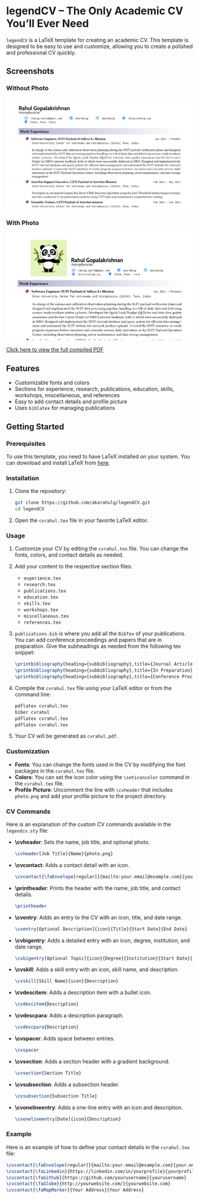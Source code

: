 # legendCV – The Only Academic CV You’ll Ever Need

`legendCV` is a LaTeX template for creating an academic CV. This template is designed to be easy to use and customize, allowing you to create a polished and professional CV quickly.

## Screenshots
### Without Photo
![Without Photo](image_1.png)

### With Photo
![With Photo](image_2.png)

[Click here to view the full compiled PDF](https://github.com/akarahulg/legendCV/blob/main/cvrahul.pdf)
## Features

- Customizable fonts and colors
- Sections for experience, research, publications, education, skills, workshops, miscellaneous, and references
- Easy to add contact details and profile picture
- Uses `biblatex` for managing publications

## Getting Started

### Prerequisites

To use this template, you need to have LaTeX installed on your system. You can download and install LaTeX from [here](https://www.latex-project.org/get/).

### Installation

1. Clone the repository:

    ```sh
    git clone https://github.com/akarahulg/legendCV.git
    cd legendCV
    ```

2. Open the `cvrahul.tex` file in your favorite LaTeX editor.

### Usage

1. Customize your CV by editing the `cvrahul.tex` file. You can change the fonts, colors, and contact details as needed.

2. Add your content to the respective section files:
    - `experience.tex`
    - `research.tex`
    - `publications.tex`
    - `education.tex`
    - `skills.tex`
    - `workshops.tex`
    - `miscellaneous.tex`
    - `references.tex`

3. `publications.bib` is where you add all the `BibTex` of your publications. You can add conference proceedings and papers that are in preparation. Give the subheadings as needed from the following tex snippet:
   
    ```tex
    \printbibliography[heading={subbibliography},title={Journal Articles},type=article]
    \printbibliography[heading={subbibliography},title={In Preparation},type=unpublished]
    \printbibliography[heading={subbibliography},title={Conference Proceedings},type=inproceedings]
    ```

4. Compile the `cvrahul.tex` file using your LaTeX editor or from the command line:

    ```sh
    pdflatex cvrahul.tex
    biber cvrahul
    pdflatex cvrahul.tex
    pdflatex cvrahul.tex
    ```

5. Your CV will be generated as `cvrahul.pdf`.

### Customization

- **Fonts**: You can change the fonts used in the CV by modifying the font packages in the `cvrahul.tex` file.
- **Colors**: You can set the icon color using the `\seticoncolor` command in the `cvrahul.tex` file.
- **Profile Picture**: Uncomment the line with `\cvheader` that includes `photo.png` and add your profile picture to the project directory.

### CV Commands

Here is an explanation of the custom CV commands available in the `legendcv.sty` file:

- **\cvheader**: Sets the name, job title, and optional photo.
    ```tex
    \cvheader[Job Title]{Name}{photo.png}
    ```

- **\cvcontact**: Adds a contact detail with an icon.
    ```tex
    \cvcontact{\faEnvelope[regular]}{mailto:your.email@example.com}{your.email@example.com}
    ```

- **\printheader**: Prints the header with the name, job title, and contact details.
    ```tex
    \printheader
    ```

- **\cventry**: Adds an entry to the CV with an icon, title, and date range.
    ```tex
    \cventry[Optional Description]{icon}{Title}{Start Date}{End Date}
    ```

- **\cvbigentry**: Adds a detailed entry with an icon, degree, institution, and date range.
    ```tex
    \cvbigentry[Optional Topic]{icon}{Degree}{Institution}{Start Date}{End Date}
    ```

- **\cvskill**: Adds a skill entry with an icon, skill name, and description.
    ```tex
    \cvskill{Skill Name}{icon}{Description}
    ```

- **\cvdescitem**: Adds a description item with a bullet icon.
    ```tex
    \cvdescitem{Description}
    ```

- **\cvdescpara**: Adds a description paragraph.
    ```tex
    \cvdescpara{Description}
    ```

- **\cvspacer**: Adds space between entries.
    ```tex
    \cvspacer
    ```

- **\cvsection**: Adds a section header with a gradient background.
    ```tex
    \cvsection{Section Title}
    ```

- **\cvsubsection**: Adds a subsection header.
    ```tex
    \cvsubsection{Subsection Title}
    ```

- **\cvonelineentry**: Adds a one-line entry with an icon and description.
    ```tex
    \cvonelineentry[Date]{icon}{Description}
    ```

### Example

Here is an example of how to define your contact details in the `cvrahul.tex` file:

```tex
\cvcontact{\faEnvelope[regular]}{mailto:your.email@example.com}{your.email@example.com}
\cvcontact{\faLinkedin}{https://linkedin.com/in/yourprofile}{yourprofile}
\cvcontact{\faGithub}{https://github.com/yourusername}{yourusername}
\cvcontact{\faGlobe}{http://yourwebsite.com/}{yourwebsite.com}
\cvcontact{\faMapMarker}{Your Address}{Your Address}
